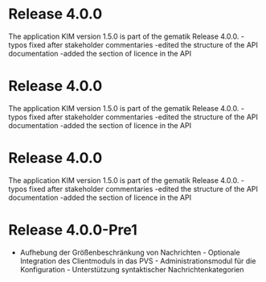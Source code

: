 # Release 4.0.0
The application KIM version 1.5.0 is part of the gematik Release 4.0.0. -typos fixed after stakeholder commentaries -edited the structure of the API documentation -added the section of licence in the API

# Release 4.0.0
The application KIM version 1.5.0 is part of the gematik Release 4.0.0. -typos fixed after stakeholder commentaries -edited the structure of the API documentation -added the section of licence in the API

# Release 4.0.0
The application KIM version 1.5.0 is part of the gematik Release 4.0.0. -typos fixed after stakeholder commentaries -edited the structure of the API documentation -added the section of licence in the API

# Release 4.0.0-Pre1
- Aufhebung der Größenbeschränkung von Nachrichten - Optionale Integration des Clientmoduls in das PVS - Administrationsmodul für die Konfiguration - Unterstützung syntaktischer Nachrichtenkategorien

